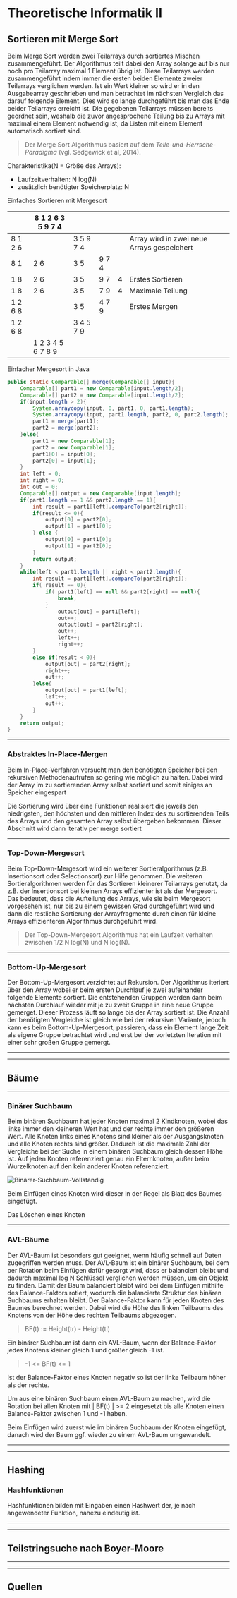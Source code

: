 # Theoretische Informatik II

## Sortieren mit Merge Sort


Beim Merge Sort werden zwei Teilarrays durch sortiertes Mischen zusammengeführt. Der Algorithmus teilt dabei den Array solange auf bis nur noch pro Teilarray maximal 1 Element übrig ist. Diese Teilarrays werden zusammengeführt indem immer die ersten beiden Elemente zweier Teilarrays verglichen werden. Ist ein Wert kleiner  so wird er in den Ausgabearray geschrieben und man betrachtet im nächsten Vergleich das darauf folgende Element. Dies wird so lange durchgeführt bis man das Ende beider Teilarrays erreicht ist. Die gegebenen Teilarrays müssen bereits geordnet sein, weshalb die zuvor angesprochene Teilung bis zu Arrays mit maximal einem Element notwendig ist, da Listen mit einem Element automatisch sortiert sind.
> Der Merge Sort Algorithmus basiert auf dem *Teile-und-Herrsche-Paradigma* (vgl. Sedgewick et al, 2014).


Charakteristika(N = Größe des Arrays):
* Laufzeitverhalten: N log(N)
* zusätzlich benötigter Speicherplatz: N


Einfaches Sortieren mit Mergesort

||   8 1 2 6 3 5 9 7 4  |  |   | | |
|----| --- | ----| ---| ---|---|
| 8 1 2 6 || 3 5 9 7 4 |||Array wird in zwei neue Arrays gespeichert|
| 8 1 | 2 6 | 3 5 | 9 7 4||
|1 8 | 2 6 | 3 5 | 9 7 | 4 |Erstes Sortieren|
|1 8 | 2 6 | 3 5 | 7 9 | 4 |Maximale Teilung
|1 2 6 8 || 3 5 | 4 7 9 ||Erstes Mergen 
|1 2 6 8 || 3 4 5 7 9 |
||1 2 3 4 5 6 7 8 9 |


Einfacher Mergesort in Java

```Java
public static Comparable[] merge(Comparable[] input){
	Comparable[] part1 = new Comparable[input.length/2];
	Comparable[] part2 = new Comparable[input.length/2];
	if(input.length > 2){
		System.arraycopy(input, 0, part1, 0, part1.length);
		System.arraycopy(input, part1.length, part2, 0, part2.length);
		part1 = merge(part1);
		part2 = merge(part2);
	}else{
		part1 = new Comparable[1];
		part2 = new Comparable[1];
		part1[0] = input[0];
		part2[0] = input[1];
	}
	int left = 0;
	int right = 0;
	int out = 0;
	Comparable[] output = new Comparable[input.length];
	if(part1.length == 1 && part2.length == 1){
		int result = part1[left].compareTo(part2[right]);
		if(result <= 0){
			output[0] = part2[0];
			output[1] = part1[0];
		} else {
			output[0] = part1[0];
			output[1] = part2[0];
		}
		return output;
	}
	while(left < part1.length || right < part2.length){
		int result = part1[left].compareTo(part2[right]);
		if( result == 0){
			if( part1[left] == null && part2[right] == null){
				break;
			}
				output[out] = part1[left];
				out++;
				output[out] = part2[right];
				out++;
				left++;
				right++;
		}
		else if(result < 0){
			output[out] = part2[right];
			right++;
			out++;
		}else{
			output[out] = part1[left];
			left++;
			out++;
		}
	}
	return output;
}
```

---
### Abstraktes In-Place-Mergen


Beim In-Place-Verfahren versucht man den benötigten Speicher bei den rekursiven Methodenaufrufen so gering wie möglich zu halten.
Dabei wird der Array im zu sortierenden Array selbst sortiert und somit einiges an Speicher eingespart


Die Sortierung wird über eine Funktionen realisiert die jeweils den niedrigsten, den höchsten und den mittleren Index des zu sortierenden Teils des Arrays und den gesamten Array selbst übergeben bekommen. Dieser Abschnitt wird dann iterativ per merge sortiert


---
### Top-Down-Mergesort


Beim Top-Down-Mergesort wird ein weiterer Sortieralgorithmus (z.B. Insertionsort oder Selectionsort) zur Hilfe genommen. Die weiteren Sortieralgorithmen werden für das Sortieren kleinerer Teilarrays genutzt, da z.B. der Insertionsort bei kleinen Arrays effizienter ist als der Mergesort.
Das bedeutet, dass die Aufteilung des Arrays, wie sie beim Mergesort vorgesehen ist, nur bis zu einem gewissen Grad durchgeführt wird und dann die restliche Sortierung der Arrayfragmente durch einen für kleine Arrays effizienteren Algorithmus durchgeführt wird.


>Der Top-Down-Mergesort Algorithmus hat ein Laufzeit verhalten zwischen 1/2 N log(N) und N log(N). 


---
### Bottom-Up-Mergesort


Der Bottom-Up-Mergesort verzichtet auf Rekursion. Der Algorithmus iteriert über den Array wobei er beim ersten Durchlauf je zwei aufeinander folgende Elemente sortiert. Die entstehenden Gruppen werden dann beim nächsten Durchlauf wieder mit je zu zweit Gruppe in eine neue Gruppe gemerget. Dieser Prozess läuft so lange bis der Array sortiert ist. Die Anzahl der benötigten Vergleiche ist gleich wie bei der rekursiven Variante, jedoch kann es beim Bottom-Up-Mergesort, passieren, dass ein Element lange Zeit als eigene Gruppe betrachtet wird und erst bei der vorletzten Iteration mit einer sehr großen Gruppe gemergt. 


---
---
## Bäume

---
### Binärer Suchbaum


Beim binären Suchbaum hat jeder Knoten maximal 2 Kindknoten, wobei das linke immer den kleineren Wert hat und der rechte immer den größeren Wert. Alle Knoten links eines Knotens sind kleiner als der Ausgangsknoten und alle Knoten rechts sind größer. Dadurch ist die maximale Zahl der Vergleiche bei der Suche in einem binären Suchbaum gleich dessen Höhe ist. Auf jeden Knoten referenziert genau ein Elternknoten, außer beim Wurzelknoten auf den kein anderer Knoten referenziert. 

![Binärer-Suchbaum-Vollständig](/Binärer_Suchbaum.png)

Beim Einfügen eines Knoten wird dieser in der Regel als Blatt des Baumes eingefügt.

Das Löschen eines Knoten 


---

### AVL-Bäume


Der AVL-Baum ist besonders gut geeignet, wenn häufig schnell auf Daten zugegriffen werden muss.
Der AVL-Baum ist ein binärer Suchbaum, bei dem per Rotation beim Einfügen dafür gesorgt wird, dass er balanciert bleibt und dadurch maximal log N Schlüssel verglichen werden müssen, um ein Objekt zu finden. 
Damit der Baum balanciert bleibt wird bei dem Einfügen mithilfe des Balance-Faktors rotiert, wodurch die balancierte Struktur des binären Suchbaums erhalten bleibt.
Der Balance-Faktor kann für jeden Knoten des Baumes berechnet werden. Dabei wird die Höhe des linken Teilbaums des Knotens von der Höhe des rechten Teilbaums abgezogen.


> BF(t) := Height(tr) - Height(tl)

Ein binärer Suchbaum ist dann ein AVL-Baum, wenn der Balance-Faktor jedes Knotens kleiner gleich 1 und größer gleich -1 ist.

> -1 <= BF(t) <= 1

Ist der Balance-Faktor eines Knoten negativ so ist der linke Teilbaum höher als der rechte.

Um aus eine binären Suchbaum einen AVL-Baum zu machen, wird die Rotation bei allen Knoten mit | BF(t) | >= 2 eingesetzt bis alle Knoten einen Balance-Faktor zwischen 1 und -1 haben.

Beim Einfügen wird zuerst wie im binären Suchbaum der Knoten eingefügt, danach wird der Baum ggf. wieder zu einem AVL-Baum umgewandelt.


---
---


## Hashing


### Hashfunktionen

Hashfunktionen bilden mit Eingaben einen Hashwert der, je nach angewendeter Funktion, nahezu eindeutig ist. 

---
---

## Teilstringsuche nach Boyer-Moore


---
---


## Quellen

